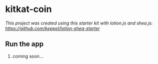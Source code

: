 # kitkat-coin

*This project was created using this starter kit with lotion.js and shea.js: https://github.com/keppel/lotion-shea-starter*

## Run the app

1. coming soon...
